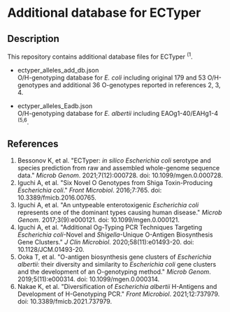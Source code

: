 # Additional database for ECTyper
## Description
This repository contains additional database files for ECTyper <sup>(1</sup>.
* ectyper_alleles_add_db.json   
  O/H-genotyping database for <I>E. coli</I> including original 179 and 53 O/H-genotypes and additional 36 O-genotypes reported in references 2, 3, 4.
     
* ectyper_alleles_Eadb.json   
  O/H-genotyping database for <I>E. albertii</I> including EAOg1-40/EAHg1-4 <sup>(5,6</sup>.

## References
1.  Bessonov K, et al. "ECTyper: <I>in silico Escherichia coli</I> serotype and species prediction from raw and assembled whole-genome sequence data." <I>Microb Genom</I>. 2021;7(12):000728. doi: 10.1099/mgen.0.000728.
2.  Iguchi A, et al. "Six Novel O Genotypes from Shiga Toxin-Producing <I>Escherichia coli</I>." <I>Front Microbiol</I>. 2016;7:765. doi: 10.3389/fmicb.2016.00765.
3.  Iguchi A, et al. "An untypeable enterotoxigenic <I>Escherichia coli</I> represents one of the dominant types causing human disease." <I>Microb Genom</I>. 2017;3(9):e000121. doi: 10.1099/mgen.0.000121.
4.  Iguchi A, et al. "Additional Og-Typing PCR Techniques Targeting <I>Escherichia coli</I>-Novel and <I>Shigella</I>-Unique O-Antigen Biosynthesis Gene Clusters." <I>J Clin Microbiol</I>. 2020;58(11):e01493-20. doi: 10.1128/JCM.01493-20.
5.  Ooka T, et al. "O-antigen biosynthesis gene clusters of <I>Escherichia albertii</I>: their diversity and similarity to <I>Escherichia coli</I> gene clusters and the development of an O-genotyping method." <I>Microb Genom</I>. 2019;5(11):e000314. doi: 10.1099/mgen.0.000314.
6.  Nakae K, et al. "Diversification of <I>Escherichia albertii</I> H-Antigens and Development of H-Genotyping PCR." <I>Front Microbiol</I>. 2021;12:737979. doi: 10.3389/fmicb.2021.737979.
